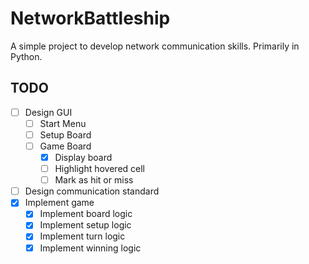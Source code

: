 # NetworkBattleship
A simple project to develop network communication skills. Primarily in Python.

## TODO
- [ ] Design GUI
    - [ ] Start Menu
    - [ ] Setup Board
    - [ ] Game Board
        - [x] Display board
        - [ ] Highlight hovered cell
        - [ ] Mark as hit or miss
- [ ] Design communication standard
- [x] Implement game
    - [x] Implement board logic
    - [x] Implement setup logic
    - [x] Implement turn logic
    - [x] Implement winning logic
